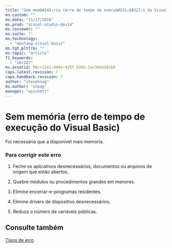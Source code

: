 ```yaml
---
title: "Sem mem&#243;ria (erro de tempo de execu&#231;&#227;o do Visual Basic) | Microsoft Docs"
ms.custom: ""
ms.date: "11/17/2016"
ms.prod: "visual-studio-dev14"
ms.reviewer: ""
ms.suite: ""
ms.technology: 
  - "devlang-visual-basic"
ms.tgt_pltfrm: ""
ms.topic: "article"
f1_keywords: 
  - "vbrID7"
ms.assetid: 96cc12e1-d40a-425f-b365-1ac39e5ddcb0
caps.latest.revision: 7
caps.handback.revision: 7
author: "stevehoag"
ms.author: "shoag"
manager: "wpickett"
---
```

# Sem mem&#243;ria (erro de tempo de execu&#231;&#227;o do Visual Basic)
Foi necessária que a disponível mais memória.  
  
### Para corrigir este erro  
  
1.  Feche os aplicativos desnecessários, documentos ou arquivos de origem que estão abertos.  
  
2.  Quebre módulos ou procedimentos grandes em menores.  
  
3.  Elimine encerrar\-e\-programas residentes.  
  
4.  Elimine drivers de dispositivo desnecessários.  
  
5.  Reduza o número de variáveis públicas.  
  
## Consulte também  
 [Tipos de erro](../../visual-basic/programming-guide/language-features/error-types.md)